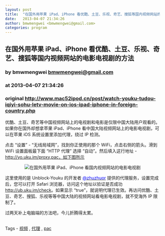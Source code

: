 ```yaml
---
layout: post
title:  "在国外用苹果 iPad、iPhone 看优酷、土豆、乐视、奇艺、搜狐等国内视频网站的电影电视剧的方法"
date:   2013-04-07 21:34:26
author: bmwmengwei <bmwmengwei@gmail.com>
categories: program
---
```


## 在国外用苹果 iPad、iPhone 看优酷、土豆、乐视、奇艺、搜狐等国内视频网站的电影电视剧的方法
### by bmwmengwei <bmwmengwei@gmail.com>
### at 2013-04-07 21:34:26
### original <http://www.mac52ipod.cn/post/watch-youku-tudou-iqiyi-sohu-letv-movie-on-ios-ipad-iphone-in-foreign-country.php>

优酷、土豆、奇艺等中国视频网站上的电视剧和电影是仅限中国大陆用户观看的。如果你在国外却想拿苹果 iPad、iPhone 看中国大陆视频网站上的电影电视剧，可以在苹果 iOS 系统设置里添加代理，绕过 IP 检测。<p>点击 “设置” - “无线局域网”，找到你正使用的那个 WiFi，点击右侧的箭头。滑到 WiFi 设置面板最下面 “HTTP 代理” 选择 “自动”。然后填入这行地址 - http://yo.uku.im/proxy.pac，如下图所示</p><p style="text-align:center"><img src="http://www.mac52ipod.cn/attachment.php?fid=4856" border="0" alt="在国外用苹果 iPad、iPhone 看国内视频网站的电影电视剧" title="在国外用苹果 iPad、iPhone 看国内视频网站的电影电视剧"></p><p>这里使用的是 Unblock-Youku 的开发者 <u><a href="https://github.com/zhuzhuor" title="他的 GitHub" rel="nofollow"><font color="#0000FF">@zhuzhuor</font></a></u> 提供的代理服务，设置完成后，您可以打开 Safari 浏览器，访问这个地址以验证是否成功 <u><a href="http://ub.uku.im/check" title="代理验证" rel="nofollow"><font color="#0000FF">http://ub.uku.im/check</font></a></u>。如果显示 “true”，就说明代理已生效。再访问优酷、土豆、奇艺、搜狐、乐视等等中国大陆的视频网站看电影电视剧，就不受海外 IP 限制了。</p><p>过两天补上电脑端的方法吧，今儿折腾得太累。</p><br>Tags - <a href="http://www.mac52ipod.cn/tag.php?tag=%25E8%25A7%2586%25E9%25A2%2591" rel="tag">视频</a> , <a href="http://www.mac52ipod.cn/tag.php?tag=%25E4%25BB%25A3%25E7%2590%2586" rel="tag">代理</a> , <a href="http://www.mac52ipod.cn/tag.php?tag=pac" rel="tag">pac</a><img src="http://www1.feedsky.com/t1/728592526/applefan/feedsky/s.gif?r=http://www.mac52ipod.cn/post/watch-youku-tudou-iqiyi-sohu-letv-movie-on-ios-ipad-iphone-in-foreign-country.php" border="0" height="0" width="0">